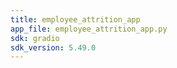 ```yaml
---
title: employee_attrition_app
app_file: employee_attrition_app.py
sdk: gradio
sdk_version: 5.49.0
---
```

